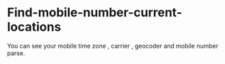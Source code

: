 # Find-mobile-number-current-locations
You can see your mobile time zone , carrier , geocoder and mobile number parse.

